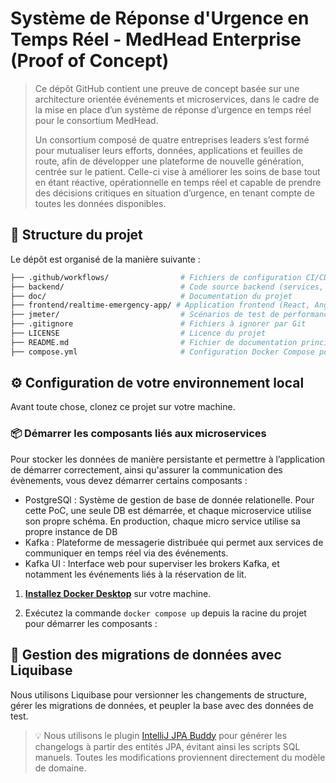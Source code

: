 # Système de Réponse d'Urgence en Temps Réel - MedHead Enterprise (Proof of Concept)

> Ce dépôt GitHub contient une preuve de concept basée sur une architecture orientée événements et microservices, dans le cadre de la mise en place d’un système de réponse d’urgence en temps réel pour le consortium MedHead.  
>
> Un consortium composé de quatre entreprises leaders s’est formé pour mutualiser leurs efforts, données, applications et feuilles de route, afin de développer une plateforme de nouvelle génération, centrée sur le patient. Celle-ci vise à améliorer les soins de base tout en étant réactive, opérationnelle en temps réel et capable de prendre des décisions critiques en situation d’urgence, en tenant compte de toutes les données disponibles.

## 📁 Structure du projet
Le dépôt est organisé de la manière suivante :

```bash
├── .github/workflows/                # Fichiers de configuration CI/CD (GitHub Actions)
├── backend/                          # Code source backend (services, domaine, API, etc.)
├── doc/                              # Documentation du projet
├── frontend/realtime-emergency-app/ # Application frontend (React, Angular, etc.)
├── jmeter/                           # Scénarios de test de performance JMeter
├── .gitignore                        # Fichiers à ignorer par Git
├── LICENSE                           # Licence du projet
├── README.md                         # Fichier de documentation principal
├── compose.yml                       # Configuration Docker Compose pour les microservices
```

## ⚙️ Configuration de votre environnement local

Avant toute chose, clonez ce projet sur votre machine.

### 📦 Démarrer les composants liés aux microservices

Pour stocker les données de manière persistante et permettre à l’application de démarrer correctement, ainsi qu'assurer la communication des évènements, vous devez démarrer certains composants :
- PostgreSQl : Système de gestion de base de donnée relationelle. Pour cette PoC, une seule DB est démarrée, et chaque microservice utilise son propre schéma. En production, chaque micro service utilise sa propre instance de DB
- Kafka : Plateforme de messagerie distribuée qui permet aux services de communiquer en temps réel via des événements.
- Kafka UI : Interface web pour superviser les brokers Kafka, et notamment les événements liés à la réservation de lit.

1. [**Installez Docker Desktop**](https://docs.docker.com/desktop/) sur votre machine.

2. Exécutez la commande `docker compose up` depuis la racine du projet pour démarrer les composants :

## 🧱 Gestion des migrations de données avec Liquibase
Nous utilisons Liquibase pour versionner les changements de structure, gérer les migrations de données, et peupler la base avec des données de test.

> 💡 Nous utilisons le plugin [IntelliJ JPA Buddy](https://plugins.jetbrains.com/plugin/15075-jpa-buddy) pour générer les changelogs à partir des entités JPA, évitant ainsi les scripts SQL manuels.
> Toutes les modifications proviennent directement du modèle de domaine.
>
> 
